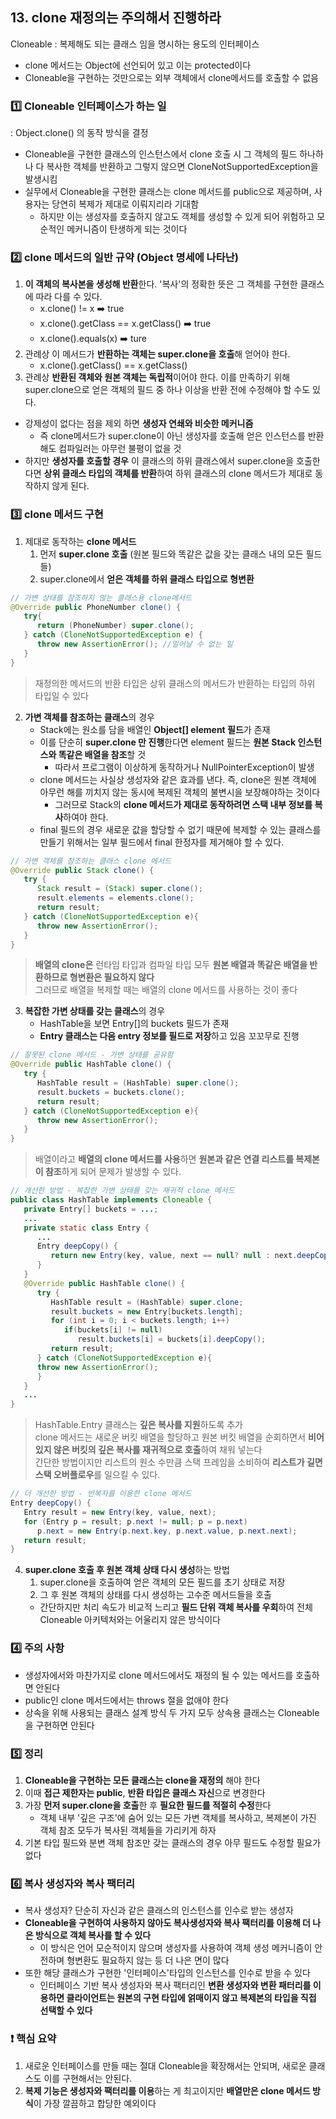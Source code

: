 ## 13. clone 재정의는 주의해서 진행하라
Cloneable : 복제해도 되는 클래스 임을 명시하는 용도의 인터페이스
* clone 메서드는 Object에 선언되어 있고 이는 protected이다
* Cloneable을 구현하는 것만으로는 외부 객체에서 clone메서드를 호출할 수 없음
### 1️⃣ Cloneable 인터페이스가 하는 일
: Object.clone() 의 동작 방식을 결정
* Cloneable을 구현한 클래스의 인스턴스에서 clone 호출 시 그 객체의 필드 하나하나 다 복사한 객체를 반환하고 그렇지 않으면 CloneNotSupportedException을 발생시킴
* 실무에서 Cloneable을 구현한 클래스는 clone 메서드를 public으로 제공하며, 사용자는 당연히 복제가 제대로 이뤄지리라 기대함
    * 하지만 이는 생성자를 호출하지 않고도 객체를 생성할 수 있게 되어 위험하고 모순적인 메커니즘이 탄생하게 되는 것이다
### 2️⃣ clone 메서드의 일반 규약 (Object 명세에 나타난)
1. **이 객체의 복사본을 생성해 반환**한다. '복사'의 정확한 뜻은 그 객체를 구현한 클래스에 따라 다를 수 있다.
    * x.clone() != x ➡️ true
    * x.clone().getClass == x.getClass() ➡️ true
    * x.clone().equals(x) ➡️ ture
2. 관례상 이 메서드가 **반환하는 객체는 super.clone을 호출**해 얻어야 한다.
    * x.clone().getClass() == x.getClass()
3. 관례상 **반환된 객체와 원본 객체는 독립적**이어야 한다. 이를 만족하기 위해 super.clone으로 얻은 객체의 필드 중 하나 이상을 반환 전에 수정해야 할 수도 있다.
* 강제성이 없다는 점을 제외 하면 **생성자 연쇄와 비슷한 메커니즘**
    * 즉 clone메서드가 super.clone이 아닌 생성자를 호출해 얻은 인스턴스를 반환해도 컴파일러는 아무런 불평이 없을 것
* 하지만 **생성자를 호출할 경우** 이 클래스의 하위 클래스에서 super.clone을 호출한다면 **상위 클래스 타입의 객체를 반환**하여 하위 클래스의 clone 메서드가 제대로 동작하지 않게 된다.
### 3️⃣ clone 메서드 구현
1. 제대로 동작하는 **clone 메서드**
    1. 먼저 **super.clone 호출** (원본 필드와 똑같은 값을 갖는 클래스 내의 모든 필드들)
    2. super.clone에서 **얻은 객체를 하위 클래스 타입으로 형변환**
```java
// 가변 상태를 참조하지 않는 클래스용 clone메서드
@Override public PhoneNumber clone() {
   try{
      return (PhoneNumber) super.clone();
   } catch (CloneNotSupportedException e) {
      throw new AssertionError(); //일어날 수 없는 일
   }
}
```
> 재정의한 메서드의 반환 타입은 상위 클래스의 메서드가 반환하는 타입의 하위 타입일 수 있다
2. **가변 객체를 참조하는 클래스**의 경우
    * Stack에는 원소를 담을 배열인 **Object[] element 필드**가 존재
    * 이를 단순히 **super.clone 만 진행**한다면 element 필드는 **원본 Stack 인스턴스와 똑같은 배열을 참조**할 것
        * 따라서 프로그램이 이상하게 동작하거나 NullPointerException이 발생
    * clone 메서드는 사실상 생성자와 같은 효과를 낸다. 즉, clone은 원본 객체에 아무런 해를 끼치지 않는 동시에 복제된 객체의 불변시을 보장해야하는 것이다
        * 그러므로 Stack의 **clone 메서드가 제대로 동작하려면 스택 내부 정보를 복사**하여야 한다.
    * final 필드의 경우 새로운 값을 할당할 수 없기 때문에 복제할 수 있는 클래스를 만들기 위해서는 일부 필드에서 final 한정자를 제거해야 할 수 있다.
```java
// 가변 객체를 참조하는 클래스 clone 메서드
@Override public Stack clone() {
   try {
      Stack result = (Stack) super.clone();
      result.elements = elements.clone();
      return result;
   } catch (CloneNotSupportedException e){
      throw new AssertionError();
   }
}
```
> **배열의 clone은** 런타임 타입과 컴파일 타입 모두 **원본 배열과 똑같은 배열을 반환하므로 형변환은 필요하지 않다** <br>
> 그러므로 배열을 복제할 때는 배열의 clone 메서드를 사용하는 것이 좋다
3. **복잡한 가변 상태를 갖는 클래스**의 경우
    * HashTable을 보면 Entry[]의 buckets 필드가 존재
    * **Entry 클래스는 다음 entry 정보를 필드로 저장**하고 있음 꼬꼬무로 진행
```java
// 잘못된 clone 메서드 - 가변 상태를 공유함
@Override public HashTable clone() {
   try {
      HashTable result = (HashTable) super.clone();
      result.buckets = buckets.clone();
      return result;
   } catch (CloneNotSupportedException e){
      throw new AssertionError();
   }
}
```
> 배열이라고 **배열의 clone 메서드를 사용**하면 **원본과 같은 연결 리스트를 복제본이 참조**하게 되어 문제가 발생할 수 있다. 
```java
// 개선한 방법 - 복잡한 가변 상태를 갖는 재귀적 clone 메서드
public class HashTable implements Cloneable {
   private Entry[] buckets = ...;
   ...
   private static class Entry {
      ...
      Entry deepCopy() {
         return new Entry(key, value, next == null? null : next.deepCopy());
      }
   }
   @Override public HashTable clone() {
      try {
         HashTable result = (HashTable) super.clone;
         result.buckets = new Entry[buckets.length];
         for (int i = 0; i < buckets.length; i++)
            if(buckets[i] != null)
               result.buckets[i] = buckets[i].deepCopy();
         return result;
      } catch (CloneNotSupportedException e){
      throw new AssertionError();
      }
   }
   ...
}
```
>  HashTable.Entry 클래스는 **깊은 복사를 지원**하도록 추가 <br>
> clone 메서드는 새로운 버킷 배열을 할당하고 원본 버킷 배열을 순회하면서 **비어있지 않은 버킷의 깊은 복사를 재귀적으로 호출**하여 채워 넣는다 <br>
> 간단한 방법이지만 리스트의 원소 수만큼 스택 프레임을 소비하여 **리스트가 길면 스택 오버플로우**를 일으킬 수 있다.
```java
// 더 개선한 방법 - 반복자를 이용한 clone 메서드
Entry deepCopy() {
   Entry result = new Entry(key, value, next);
   for (Entry p = result; p.next != null; p = p.next)
      p.next = new Entry(p.next.key, p.next.value, p.next.next);
   return result;
}
```
4. **super.clone 호출 후 원본 객체 상태 다시 생성**하는 방법
    1. super.clone을 호출하여 얻은 객체의 모든 필드를 초기 상태로 저장
    2. 그 후 원본 객체의 상태를 다시 생성하는 고수준 메서드들을 호출
    * 간단하지만 처리 속도가 비교적 느리고 **필드 단위 객체 복사를 우회**하여 전체 Cloneable 아키텍처와는 어울리지 않은 방식이다
### 4️⃣ 주의 사항
* 생성자에서와 마찬가지로 clone 메서드에서도 재정의 될 수 있는 메서드를 호출하면 안된다
* public인 clone 메서드에서는 throws 절을 없애야 한다
* 상속을 위해 사용되는 클래스 설계 방식 두 가지 모두 상속용 클래스는 Cloneable을 구현하면 안된다
### 5️⃣ 정리
1. **Cloneable을 구현하는 모든 클래스는 clone을 재정의** 해야 한다
2. 이때 **접근 제한자는 public**, **반환 타입은 클래스 자신**으로 변경한다
3. 가장 **먼저 super.clone을 호출**한 후 **필요한 필드를 적절히 수정**한다
    * 객체 내부 '깊은 구조'에 숨어 있는 모든 가변 객체를 복사하고, 복제본이 가진 객체 참조 모두가 복사된 객체들을 가리키게 하자
4. 기본 타입 필드와 분변 객체 참조만 갖는 클래스의 경우 아무 필드도 수정할 필요가 없다
### 6️⃣ 복사 생성자와 복사 팩터리
* 복사 생성자? 단순히 자신과 같은 클래스의 인스턴스를 인수로 받는 생성자
* **Cloneable을 구현하여 사용하지 않아도 복사생성자와 복사 팩터리를 이용해 더 나은 방식으로 객체 복사를 할 수 있다**
    * 이 방식은 언어 모순적이지 않으며 생성자를 사용하여 객체 생성 메커니즘이 안전하며 형변환도 필요하지 않는 등 더 나은 면이 많다
* 또한 해당 클래스가 구현한 '인터페이스'타입의 인스턴스를 인수로 받을 수 있다
    * 인터페이스 기반 복사 생성자와 복사 팩터리인 **변환 생성자와 변환 패터리를 이용하면 클라이언트는 원본의 구현 타입에 얽매이지 않고 복제본의 타입을 직접 선택할 수 있다**
### ❗ 핵심 요약
1. 새로운 인터페이스를 만들 때는 절대 Cloneable을 확장해서는 안되며, 새로운 클래스도 이를 구현해서는 안된다.
2. **복제 기능은 생성자와 팩터리를 이용**하는 게 최고이지만 **배열만은 clone 메서드 방식**이 가장 깔끔하고 합당한 예외이다
